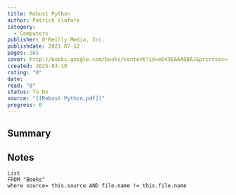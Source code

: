```yaml
---
title: Robust Python
author: Patrick Viafore
category:
  - Computers
publisher: O'Reilly Media, Inc.
publishdate: 2021-07-12
pages: 365
cover: http://books.google.com/books/content?id=mO43EAAAQBAJ&printsec=frontcover&img=1&zoom=1&edge=curl&source=gbs_api
created: 2025-03-10
rating: "0"
date: 
read: "0"
status: To Do
source: "[[Robust Python.pdf]]"
progress: 0
---
```

## Summary


## Notes
```dataview
List 
FROM "Books"
where source= this.source AND file.name != this.file.name
```